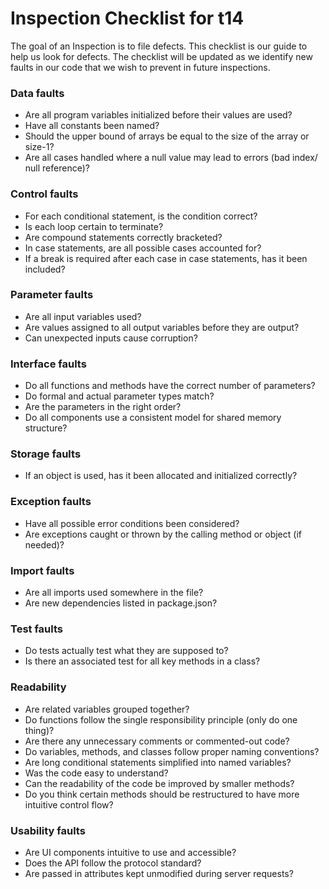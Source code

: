 # Inspection Checklist for t14

The goal of an Inspection is to file defects.
This checklist is our guide to help us look for defects.
The checklist will be updated as we identify new faults in our code that we wish to prevent in future inspections.


### Data faults
* Are all program variables initialized before their values are used?
* Have all constants been named?
* Should the upper bound of arrays be equal to the size of the array or size-1?
* Are all cases handled where a null value may lead to errors (bad index/ null reference)?

### Control faults
* For each conditional statement, is the condition correct?
* Is each loop certain to terminate?
* Are compound statements correctly bracketed?
* In case statements, are all possible cases accounted for?
* If a break is required after each case in case statements, has it been included?

### Parameter faults
* Are all input variables used?
* Are values assigned to all output variables before they are output?
* Can unexpected inputs cause corruption?

### Interface faults
* Do all functions and methods have the correct number of parameters?
* Do formal and actual parameter types match?
* Are the parameters in the right order?
* Do all components use a consistent model for shared memory structure?

### Storage faults
* If an object is used, has it been allocated and initialized correctly?

### Exception faults
* Have all possible error conditions been considered?
* Are exceptions caught or thrown by the calling method or object (if needed)?

### Import faults
* Are all imports used somewhere in the file?
* Are new dependencies listed in package.json?

### Test faults
* Do tests actually test what they are supposed to?
* Is there an associated test for all key methods in a class?

### Readability
* Are related variables grouped together?
* Do functions follow the single responsibility principle (only do one thing)?
* Are there any unnecessary comments or commented-out code?
* Do variables, methods, and classes follow proper naming conventions?
* Are long conditional statements simplified into named variables?
* Was the code easy to understand?
* Can the readability of the code be improved by smaller methods?
* Do you think certain methods should be restructured to have more intuitive control flow?

### Usability faults
* Are UI components intuitive to use and accessible?
* Does the API follow the protocol standard?
* Are passed in attributes kept unmodified during server requests?
